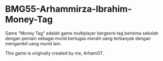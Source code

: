 # BMG55-Arhammirza-Ibrahim-Money-Tag

Game "Money Tag" adalah game multiplayer bergenre tag bertema sekolah dengan pemain sebagai murid bertugas meraih uang terbanyak dengan mengambil uang murid lain.

This game is originally created by me, ArhamGT.
